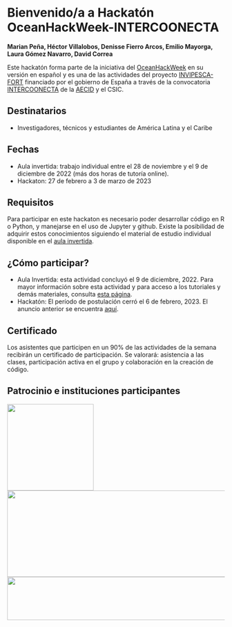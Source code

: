 # Bienvenido/a a Hackatón OceanHackWeek-INTERCOONECTA

**Marian Peña, Héctor Villalobos, Denisse Fierro Arcos, Emilio Mayorga, Laura Gómez Navarro, David Correa** 

Este hackatón forma parte de la iniciativa del [OceanHackWeek](https://oceanhackweek.org) en su versión en español y es una de las actividades del proyecto [INVIPESCA-FORT](https://www.ieo.es/es_ES/web/murcia/noticias?p_p_id=ieolistadosestructuramain_WAR_IEOListadoContenidosPorEstructuraportlet&p_p_lifecycle=0&p_p_state=normal&p_p_mode=view&p_p_col_id=column-1&p_p_col_pos=1&p_p_col_count=2&_ieolistadosestructuramain_WAR_IEOListadoContenidosPorEstructuraportlet_journalId=7728697&_ieolistadosestructuramain_WAR_IEOListadoContenidosPorEstructuraportlet_anioFiltro=-1&_ieolistadosestructuramain_WAR_IEOListadoContenidosPorEstructuraportlet_categoryFiltro=-1&_ieolistadosestructuramain_WAR_IEOListadoContenidosPorEstructuraportlet_mode=detail) financiado por el gobierno de España a través de la convocatoria [INTERCOONECTA](https://intercoonecta.aecid.es) de la [AECID](https://aecid.es) y el CSIC.

## Destinatarios

- Investigadores, técnicos y estudiantes de América Latina y el Caribe

## Fechas

- Aula invertida: trabajo individual entre el 28 de noviembre y el 9 de diciembre de 2022 (más dos horas de tutoría online).
- Hackaton: 27 de febrero a 3 de marzo de 2023



## Requisitos

Para participar en este hackaton es necesario poder desarrollar código en R o Python, y manejarse en el uso de Jupyter y github. Existe la posibilidad de adquirir estos conocimientos siguiendo el material de estudio individual disponible en el [aula invertida](aulainvertida). 

## ¿Cómo participar?

- Aula Invertida: esta actividad concluyó el 9 de diciembre, 2022. Para mayor información sobre esta actividad y para acceso a los tutoriales y demás materiales, consulta [esta página](aulainvertida).
- Hackatón: El período de postulación cerró el 6 de febrero, 2023. El anuncio anterior se encuentra [aquí](https://intercoonecta.aecid.es/programaci%C3%B3n-de-actividades/hackaton-en-ciencia-marina-en-espa-ol).



## Certificado

Los asistentes que participen en un 90% de las actividades de la semana recibirán un certificado de participación. Se valorará: asistencia a las clases, participación activa en el grupo y colaboración en la creación de código.

## Patrocinio e instituciones participantes

<p>
<img     style="float: left;" src="https://user-images.githubusercontent.com/1233089/202459284-869a4fa1-3565-4a4d-8514-88d6b973fdce.png" width="200" height="200"> 
<img     style="float: left;" src="https://user-images.githubusercontent.com/1233089/195077108-5636a1c3-4de0-4df5-9118-9e9bb9beb1c9.png" width="600" height="200"> 

<img     style="float: right;" src="https://user-images.githubusercontent.com/1233089/196215480-6d175c9b-2291-4627-832f-56c76e9b5ff5.png" width="800" height="100">
</p>
